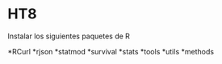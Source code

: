 # HT8

Instalar los siguientes paquetes de R

*RCurl
*rjson
*statmod
*survival
*stats
*tools
*utils
*methods